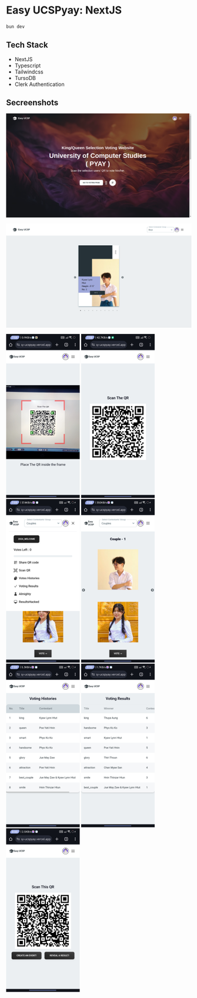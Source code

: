 # Easy UCSPyay: NextJS

```sh
bun dev
```

## Tech Stack
- NextJS
- Typescript
- Tailwindcss
- TursoDB
- Clerk Authentication

## Secreenshots

![s1](https://github.com/linhtutkyawdev/easy-ucspyay/blob/master/public/screenshots/s-1.png?raw=true)

![s2](https://github.com/linhtutkyawdev/easy-ucspyay/blob/master/public/screenshots/s-2.png?raw=true)

<p>
<img src="https://github.com/linhtutkyawdev/easy-ucspyay/blob/master/public/screenshots/s-3.jpg?raw=true" width="200"/>

<img src="https://github.com/linhtutkyawdev/easy-ucspyay/blob/master/public/screenshots/s-4.jpg?raw=true" width="200"/>

<img src="https://github.com/linhtutkyawdev/easy-ucspyay/blob/master/public/screenshots/s-5.jpg?raw=true" width="200"/>

<img src="https://github.com/linhtutkyawdev/easy-ucspyay/blob/master/public/screenshots/s-6.jpg?raw=true" width="200"/>

<img src="https://github.com/linhtutkyawdev/easy-ucspyay/blob/master/public/screenshots/s-7.jpg?raw=true" width="200"/>

<img src="https://github.com/linhtutkyawdev/easy-ucspyay/blob/master/public/screenshots/s-8.jpg?raw=true" width="200"/>

<img src="https://github.com/linhtutkyawdev/easy-ucspyay/blob/master/public/screenshots/s-9.jpg?raw=true" width="200"/>
</p>
